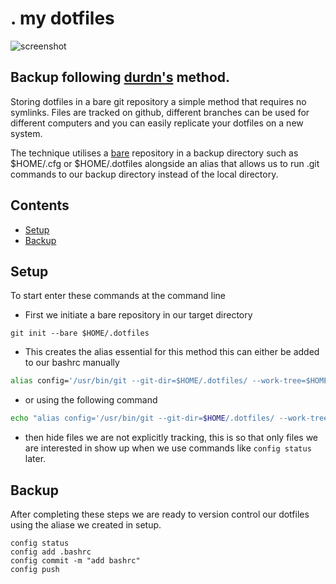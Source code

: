 # . my dotfiles 

![screenshot](https://i.ibb.co/JsNCPbG/2021-04-02-094903-3840x1080-scrot.png)

## Backup following [durdn's](https://www.atlassian.com/git/tutorials/dotfiles) method.
Storing dotfiles in a bare git repository a simple method that requires no symlinks. Files are tracked on github, different branches can be used for different computers and you can easily replicate your dotfiles on a new system.

The technique utilises a [bare](https://www.geeksforgeeks.org/bare-repositories-in-git/) repository in a backup directory such as $HOME/.cfg or $HOME/.dotfiles alongside an alias that allows us to run .git commands to our backup directory instead of the local directory.

## Contents
* [Setup](#Setup)
* [Backup](#Backup)

## Setup

To start enter these commands at the command line

* First we initiate a bare repository in our target directory
```git
git init --bare $HOME/.dotfiles
```
* This creates the alias essential for this method this can either be added to our bashrc manually
```bash
alias config='/usr/bin/git --git-dir=$HOME/.dotfiles/ --work-tree=$HOME'
```
* or using the following command
```bash
echo "alias config='/usr/bin/git --git-dir=$HOME/.dotfiles/ --work-tree=$HOME'" >> $HOME/.bashrc
```
* then hide files we are not explicitly tracking, this is so that only files we are interested in show up when we use commands like `config status` later.

## Backup
After completing these steps we are ready to version control our dotfiles using the aliase we created in setup.
```git
config status
config add .bashrc
config commit -m "add bashrc"
config push
```
